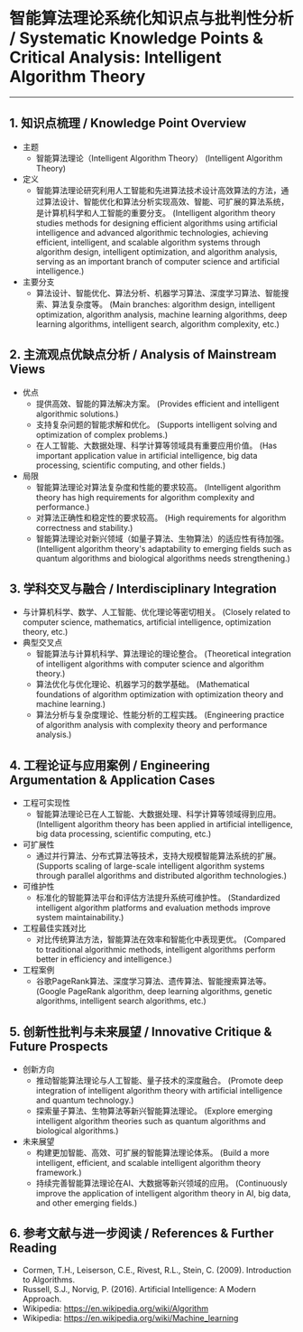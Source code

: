 # 智能算法理论系统化知识点与批判性分析 / Systematic Knowledge Points & Critical Analysis: Intelligent Algorithm Theory

---

## 1. 知识点梳理 / Knowledge Point Overview

- 主题
  - 智能算法理论（Intelligent Algorithm Theory）
      (Intelligent Algorithm Theory)
- 定义
  - 智能算法理论研究利用人工智能和先进算法技术设计高效算法的方法，通过算法设计、智能优化和算法分析实现高效、智能、可扩展的算法系统，是计算机科学和人工智能的重要分支。
      (Intelligent algorithm theory studies methods for designing efficient algorithms using artificial intelligence and advanced algorithmic technologies, achieving efficient, intelligent, and scalable algorithm systems through algorithm design, intelligent optimization, and algorithm analysis, serving as an important branch of computer science and artificial intelligence.)
- 主要分支
  - 算法设计、智能优化、算法分析、机器学习算法、深度学习算法、智能搜索、算法复杂度等。
      (Main branches: algorithm design, intelligent optimization, algorithm analysis, machine learning algorithms, deep learning algorithms, intelligent search, algorithm complexity, etc.)

## 2. 主流观点优缺点分析 / Analysis of Mainstream Views

- 优点
  - 提供高效、智能的算法解决方案。
      (Provides efficient and intelligent algorithmic solutions.)
  - 支持复杂问题的智能求解和优化。
      (Supports intelligent solving and optimization of complex problems.)
  - 在人工智能、大数据处理、科学计算等领域具有重要应用价值。
      (Has important application value in artificial intelligence, big data processing, scientific computing, and other fields.)
- 局限
  - 智能算法理论对算法复杂度和性能的要求较高。
      (Intelligent algorithm theory has high requirements for algorithm complexity and performance.)
  - 对算法正确性和稳定性的要求较高。
      (High requirements for algorithm correctness and stability.)
  - 智能算法理论对新兴领域（如量子算法、生物算法）的适应性有待加强。
      (Intelligent algorithm theory's adaptability to emerging fields such as quantum algorithms and biological algorithms needs strengthening.)

## 3. 学科交叉与融合 / Interdisciplinary Integration

- 与计算机科学、数学、人工智能、优化理论等密切相关。
  (Closely related to computer science, mathematics, artificial intelligence, optimization theory, etc.)
- 典型交叉点
  - 智能算法与计算机科学、算法理论的理论整合。
      (Theoretical integration of intelligent algorithms with computer science and algorithm theory.)
  - 算法优化与优化理论、机器学习的数学基础。
      (Mathematical foundations of algorithm optimization with optimization theory and machine learning.)
  - 算法分析与复杂度理论、性能分析的工程实践。
      (Engineering practice of algorithm analysis with complexity theory and performance analysis.)

## 4. 工程论证与应用案例 / Engineering Argumentation & Application Cases

- 工程可实现性
  - 智能算法理论已在人工智能、大数据处理、科学计算等领域得到应用。
      (Intelligent algorithm theory has been applied in artificial intelligence, big data processing, scientific computing, etc.)
- 可扩展性
  - 通过并行算法、分布式算法等技术，支持大规模智能算法系统的扩展。
      (Supports scaling of large-scale intelligent algorithm systems through parallel algorithms and distributed algorithm technologies.)
- 可维护性
  - 标准化的智能算法平台和评估方法提升系统可维护性。
      (Standardized intelligent algorithm platforms and evaluation methods improve system maintainability.)
- 工程最佳实践对比
  - 对比传统算法方法，智能算法在效率和智能化中表现更优。
      (Compared to traditional algorithmic methods, intelligent algorithms perform better in efficiency and intelligence.)
- 工程案例
  - 谷歌PageRank算法、深度学习算法、遗传算法、智能搜索算法等。
      (Google PageRank algorithm, deep learning algorithms, genetic algorithms, intelligent search algorithms, etc.)

## 5. 创新性批判与未来展望 / Innovative Critique & Future Prospects

- 创新方向
  - 推动智能算法理论与人工智能、量子技术的深度融合。
      (Promote deep integration of intelligent algorithm theory with artificial intelligence and quantum technology.)
  - 探索量子算法、生物算法等新兴智能算法理论。
      (Explore emerging intelligent algorithm theories such as quantum algorithms and biological algorithms.)
- 未来展望
  - 构建更加智能、高效、可扩展的智能算法理论体系。
      (Build a more intelligent, efficient, and scalable intelligent algorithm theory framework.)
  - 持续完善智能算法理论在AI、大数据等新兴领域的应用。
      (Continuously improve the application of intelligent algorithm theory in AI, big data, and other emerging fields.)

## 6. 参考文献与进一步阅读 / References & Further Reading

- Cormen, T.H., Leiserson, C.E., Rivest, R.L., Stein, C. (2009). Introduction to Algorithms.
- Russell, S.J., Norvig, P. (2016). Artificial Intelligence: A Modern Approach.
- Wikipedia: <https://en.wikipedia.org/wiki/Algorithm>
- Wikipedia: <https://en.wikipedia.org/wiki/Machine_learning>
